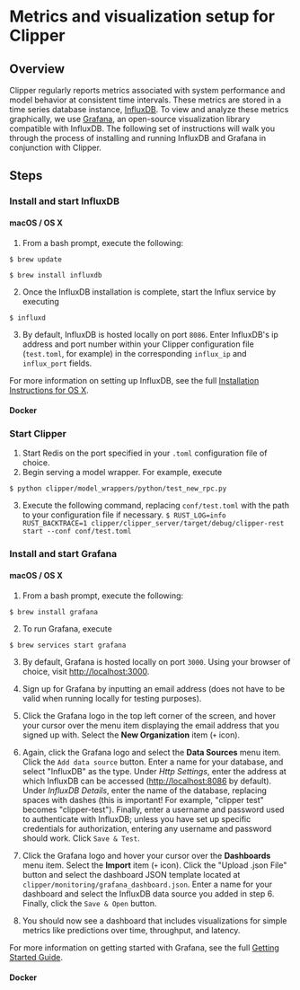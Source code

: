 # Metrics and visualization setup for Clipper

## Overview

Clipper regularly reports metrics associated with system performance and model behavior at consistent time intervals. These metrics are stored in a time series database instance, [InfluxDB](https://www.influxdata.com/time-series-platform/influxdb/). To view and analyze these metrics graphically, we use [Grafana](http://grafana.org/), an open-source visualization library compatible with InfluxDB. The following set of instructions will walk you through the process of installing and running InfluxDB and Grafana in conjunction with Clipper.

## Steps

### Install and start InfluxDB

#### macOS / OS X
1. From a bash prompt, execute the following:

  `$ brew update`

   `$ brew install influxdb`
   
2. Once the InfluxDB installation is complete, start the Influx service by executing

  `$ influxd`
  
3. By default, InfluxDB is hosted locally on port `8086`. Enter InfluxDB's ip address and port number within your Clipper configuration file (`test.toml`, for example) in the corresponding `influx_ip` and `influx_port` fields.

For more information on setting up InfluxDB, see the full [Installation Instructions for OS X](https://docs.influxdata.com/influxdb/v1.0/introduction/installation#mac-os-x).

#### Docker

### Start Clipper

1. Start Redis on the port specified in your `.toml` configuration file of choice.
2. Begin serving a model wrapper. For example, execute

  `$ python clipper/model_wrappers/python/test_new_rpc.py`
  
3. Execute the following command, replacing `conf/test.toml` with the path to your configuration file if necessary.
  `$ RUST_LOG=info RUST_BACKTRACE=1 clipper/clipper_server/target/debug/clipper-rest start --conf conf/test.toml`

### Install and start Grafana

#### macOS / OS X
1. From a bash prompt, execute the following:

  `$ brew install grafana`
  
2. To run Grafana, execute

  `$ brew services start grafana`
  
3. By default, Grafana is hosted locally on port `3000`. Using your browser of choice, visit [http://localhost:3000](http://localhost:3000).

4. Sign up for Grafana by inputting an email address (does not have to be valid when running locally for testing purposes).

5. Click the Grafana logo in the top left corner of the screen, and hover your cursor over the menu item displaying the email address that you signed up with. Select the **New Organization** item (`+` icon).

6. Again, click the Grafana logo and select the **Data Sources** menu item. Click the `Add data source` button. Enter a name for your database, and select "InfluxDB" as the type. Under *Http Settings*, enter the address at which InfluxDB can be accessed ([http://localhost:8086](http://localhost:8086) by default). Under *InfluxDB Details*, enter the name of the database, replacing spaces with dashes (this is important! For example, "clipper test" becomes "clipper-test"). Finally, enter a username and password used to authenticate with InfluxDB; unless you have set up specific credentials for authorization, entering any username and password should work. Click `Save & Test`.

7. Click the Grafana logo and hover your cursor over the **Dashboards** menu item. Select the **Import** item (`+` icon). Click the "Upload .json File" button and select the dashboard JSON template located at `clipper/monitoring/grafana_dashboard.json`. Enter a name for your dashboard and select the InfluxDB data source you added in step 6. Finally, click the `Save & Open` button.

8. You should now see a dashboard that includes visualizations for simple metrics like predictions over time, throughput, and latency.

For more information on getting started with Grafana, see the full [Getting Started Guide](http://docs.grafana.org/guides/gettingstarted/).

#### Docker

### 
